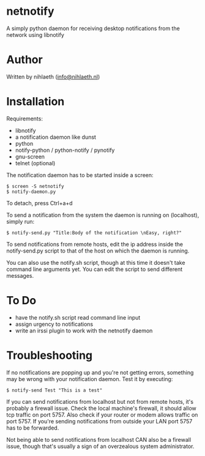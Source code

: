 netnotify
=========

A simply python daemon for receiving desktop notifications from the network using libnotify


Author
==========

Written by nihlaeth (info@nihlaeth.nl)

Installation
==========

Requirements:
* libnotify
* a notification daemon like dunst
* python
* notify-python / python-notify / pynotify
* gnu-screen
* telnet (optional)

The notification daemon has to be started inside a screen:

	$ screen -S netnotify
	$ notify-daemon.py

To detach, press Ctrl+a+d

To send a notification from the system the daemon is running on (localhost), simply run:

	$ notify-send.py "Title:Body of the notification \nEasy, right?"

To send notifications from remote hosts, edit the ip address inside the notify-send.py script to
that of the host on which the daemon is running.

You can also use the notify.sh script, though at this time it doesn't take command line arguments yet.
You can edit the script to send different messages.

To Do
==========
* have the notify.sh script read command line input
* assign urgency to notifications
* write an irssi plugin to work with the netnotify daemon


Troubleshooting
==========
If no notifications are popping up and you're not getting errors, something may be wrong with your
notification daemon. Test it by executing:

	$ notify-send Test "This is a test"

If you can send notifications from localhost but not from remote hosts, it's probably a firewall issue.
Check the local machine's firewall, it should allow tcp traffic on port 5757. Also check if your router
or modem allows traffic on port 5757. If you're sending notifications from outside your LAN port 5757 
has to be forwarded.

Not being able to send notifications from localhost CAN also be a firewall issue, though that's usually
a sign of an overzealous system administrator.
